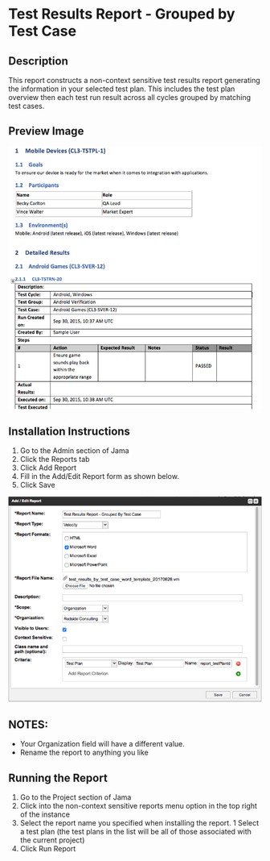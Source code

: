 # Test Results Report - Grouped by Test Case

## Description
This report constructs a non-context sensitive test results report generating the information in your selected test plan. This includes the test plan overview then each test run result across all cycles grouped by matching test cases. 

## Preview Image
![Report Preview](preview.png)

## Installation Instructions
1. Go to the Admin section of Jama
1. Click the Reports tab
1. Click Add Report
1. Fill in the Add/Edit Report form as shown below.
1. Click Save

![Report Config](config.png)

## NOTES: 
- Your Organization field will have a different value.  
- Rename the report to anything you like


## Running the Report
1. Go to the Project section of Jama
1. Click into the non-context sensitive reports menu option in the top right of the instance
1. Select the report name you specified when installing the report.
1 Select a test plan (the test plans in the list will be all of those  associated with the current project)
1. Click Run Report
